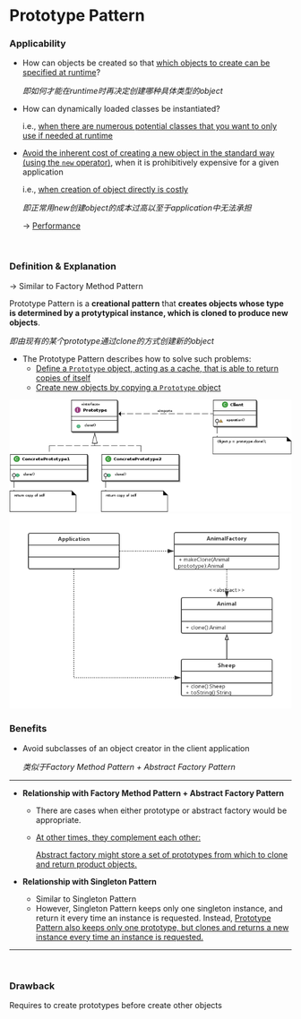 # Prototype Pattern

### Applicability

* How can objects be created so that <u>which objects to create can be specified at runtime</u>?

  *即如何才能在runtime时再决定创建哪种具体类型的object*

* How can dynamically loaded classes be instantiated?

  i.e., <u>when there are numerous potential classes that you want to only use if needed at runtime</u>

* <u>Avoid the inherent cost of creating a new object in the standard way (using the `new` operator)</u>, when it is prohibitively expensive for a given application

  i.e., <u>when creation of object directly is costly</u>

  *即正常用new创建object的成本过高以至于application中无法承担*

  -> <u>Performance</u>

<br>

### Definition & Explanation

-> Similar to Factory Method Pattern

Prototype Pattern is a **creational pattern** that **creates objects whose type is determined by a protytypical instance, which is cloned to produce new objects**.

*即由现有的某个prototype通过clone的方式创建新的object*

* The Prototype Pattern describes how to solve such problems:
  * <u>Define a `Prototype` object, acting as a cache, that is able to return copies of itself</u>
  * <u>Create new objects by copying a `Prototype` object</u>

<img src="https://github.com/Ziang-Lu/Software-Development-and-Design/blob/master/5-Design%20Patterns/2-Creational%20Patterns/5-Prototype%20Pattern/prototype_pattern.png?raw=true">



<img src="https://github.com/Ziang-Lu/Software-Development-and-Design/blob/master/5-Design%20Patterns/2-Creational%20Patterns/5-Prototype%20Pattern/clone_sheep_example.png?raw=true">

 

### Benefits

* Avoid subclasses of an object creator in the client application

  *类似于Factory Method Pattern + Abstract Factory Pattern*


***

* **Relationship with Factory Method Pattern + Abstract Factory Pattern**

  * There are cases when either prototype or abstract factory would be appropriate.

  * <u>At other times, they complement each other:</u>

    <u>Abstract factory might store a set of prototypes from which to clone and return product objects.</u>

* **Relationship with Singleton Pattern**

  * Similar to Singleton Pattern
  * However, Singleton Pattern keeps only one singleton instance, and return it every time an instance is requested. Instead, <u>Prototype Pattern also keeps only one prototype, but clones and returns a new instance every time an instance is requested.</u>

***

<br>

### Drawback

Requires to create prototypes before create other objects